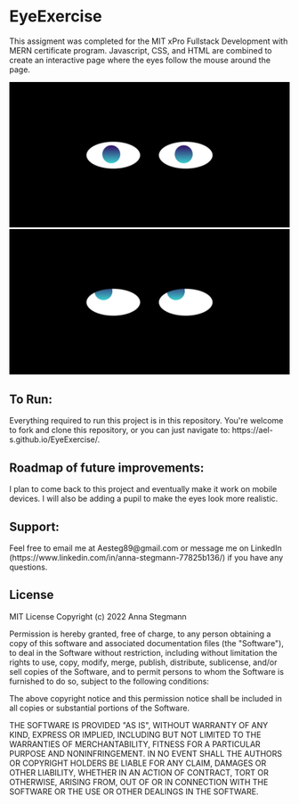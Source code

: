 # EyeExercise
This assigment was completed for the MIT xPro Fullstack Development with MERN certificate program. Javascript, CSS, and HTML are combined to create an interactive page where the eyes follow the mouse around the page.

<img src="Eyes1.png" alt="Photo of Eyes project background" title="Eyes Background">
<img src="Eyes2.png" alt="Photo of Eyes project - looking up and left" title="Eyes">

<h2>To Run:</h2>
Everything required to run this project is in this repository. You're welcome to fork and clone this repository, or you can just navigate to: https://ael-s.github.io/EyeExercise/.

<h2>Roadmap of future improvements:</h2>
I plan to come back to this project and eventually make it work on mobile devices. I will also be adding a pupil to make the eyes look more realistic.  

<h2>Support:</h2>
Feel free to email me at Aesteg89@gmail.com or message me on LinkedIn (https://www.linkedin.com/in/anna-stegmann-77825b136/) if you have any questions. 

<h2>License</h2>
MIT License
Copyright (c) 2022 Anna Stegmann

Permission is hereby granted, free of charge, to any person obtaining a copy of this software and associated documentation files (the "Software"), to deal in the Software without restriction, including without limitation the rights to use, copy, modify, merge, publish, distribute, sublicense, and/or sell copies of the Software, and to permit persons to whom the Software is furnished to do so, subject to the following conditions:

The above copyright notice and this permission notice shall be included in all copies or substantial portions of the Software.

THE SOFTWARE IS PROVIDED "AS IS", WITHOUT WARRANTY OF ANY KIND, EXPRESS OR IMPLIED, INCLUDING BUT NOT LIMITED TO THE WARRANTIES OF MERCHANTABILITY, FITNESS FOR A PARTICULAR PURPOSE AND NONINFRINGEMENT. IN NO EVENT SHALL THE AUTHORS OR COPYRIGHT HOLDERS BE LIABLE FOR ANY CLAIM, DAMAGES OR OTHER LIABILITY, WHETHER IN AN ACTION OF CONTRACT, TORT OR OTHERWISE, ARISING FROM, OUT OF OR IN CONNECTION WITH THE SOFTWARE OR THE USE OR OTHER DEALINGS IN THE SOFTWARE.
